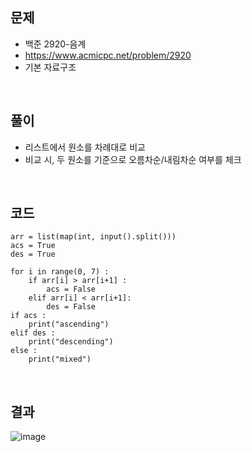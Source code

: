 ## 문제

* 백준 2920-음계
* https://www.acmicpc.net/problem/2920
* 기본 자료구조



</br>



## 풀이

* 리스트에서 원소를 차례대로 비교
* 비교 시, 두 원소를 기준으로 오름차순/내림차순 여부를 체크



</br>



## 코드

```
arr = list(map(int, input().split()))
acs = True
des = True

for i in range(0, 7) :
    if arr[i] > arr[i+1] :
        acs = False
    elif arr[i] < arr[i+1]:
        des = False
if acs :
    print("ascending")
elif des :
    print("descending")
else :
    print("mixed")
```



</br>



## 결과

![image](https://user-images.githubusercontent.com/49062985/81403654-dab5d080-916e-11ea-8963-cdecd57615b0.png)

